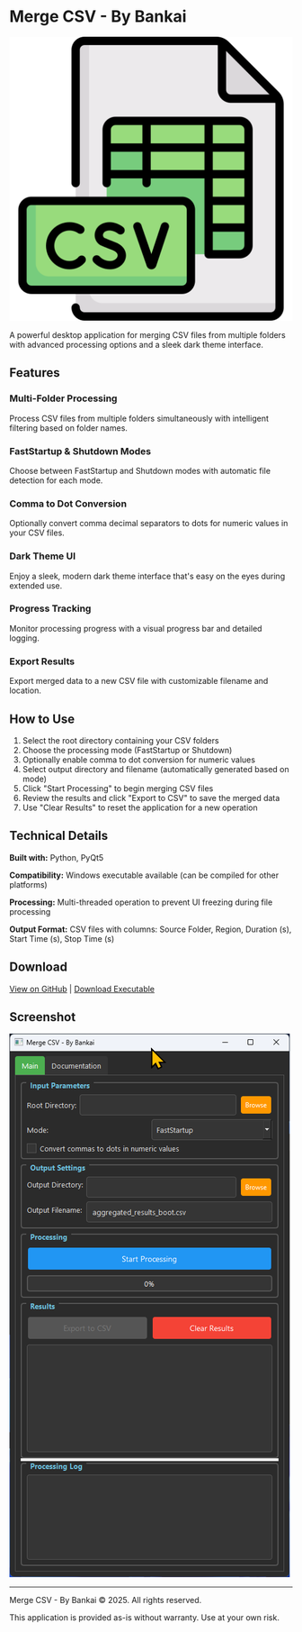 # Merge CSV - By Bankai

![Merge CSV Logo](https://raw.githubusercontent.com/w4rrl3ss/merge_csv/refs/heads/main/csv.png)

A powerful desktop application for merging CSV files from multiple folders with advanced processing options and a sleek dark theme interface.

## Features

### Multi-Folder Processing
Process CSV files from multiple folders simultaneously with intelligent filtering based on folder names.

### FastStartup & Shutdown Modes
Choose between FastStartup and Shutdown modes with automatic file detection for each mode.

### Comma to Dot Conversion
Optionally convert comma decimal separators to dots for numeric values in your CSV files.

### Dark Theme UI
Enjoy a sleek, modern dark theme interface that's easy on the eyes during extended use.

### Progress Tracking
Monitor processing progress with a visual progress bar and detailed logging.

### Export Results
Export merged data to a new CSV file with customizable filename and location.

## How to Use

1. Select the root directory containing your CSV folders
2. Choose the processing mode (FastStartup or Shutdown)
3. Optionally enable comma to dot conversion for numeric values
4. Select output directory and filename (automatically generated based on mode)
5. Click "Start Processing" to begin merging CSV files
6. Review the results and click "Export to CSV" to save the merged data
7. Use "Clear Results" to reset the application for a new operation

## Technical Details

**Built with:** Python, PyQt5

**Compatibility:** Windows executable available (can be compiled for other platforms)

**Processing:** Multi-threaded operation to prevent UI freezing during file processing

**Output Format:** CSV files with columns: Source Folder, Region, Duration (s), Start Time (s), Stop Time (s)

## Download

[View on GitHub](https://github.com/w4rrl3ss/merge_csv) | [Download Executable](https://github.com/w4rrl3ss/merge_csv/releases)

## Screenshot

![Merge CSV Interface](https://raw.githubusercontent.com/w4rrl3ss/merge_csv/refs/heads/main/merge_csv.png)

---

Merge CSV - By Bankai © 2025. All rights reserved.

This application is provided as-is without warranty. Use at your own risk.
